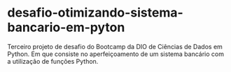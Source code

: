 # desafio-otimizando-sistema-bancario-em-pyton
Terceiro projeto de desafio do Bootcamp da DIO de Ciências de Dados em Python. Em que consiste no aperfeiçoamento de um sistema bancário com a utilização de funções Python.
